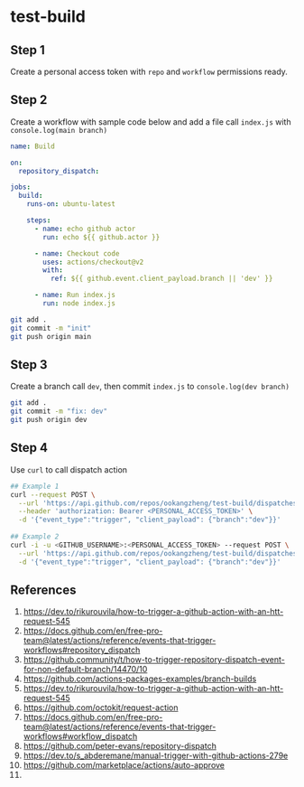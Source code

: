 # test-build

## Step 1
Create a personal access token with `repo` and `workflow` permissions ready.

## Step 2
Create a workflow with sample code below and add a file call `index.js` with `console.log(main branch)`

```yaml
name: Build

on:
  repository_dispatch:

jobs:
  build:
    runs-on: ubuntu-latest

    steps:
      - name: echo github actor
        run: echo ${{ github.actor }}

      - name: Checkout code
        uses: actions/checkout@v2
        with:
          ref: ${{ github.event.client_payload.branch || 'dev' }}

      - name: Run index.js
        run: node index.js
```
```bash
git add .
git commit -m "init"
git push origin main
```

## Step 3
Create a branch call `dev`, then commit `index.js` to `console.log(dev branch)`

```bash
git add .
git commit -m "fix: dev"
git push origin dev
```
## Step 4
Use `curl` to call dispatch action

```bash
## Example 1
curl --request POST \
  --url 'https://api.github.com/repos/ookangzheng/test-build/dispatches' \
  --header 'authorization: Bearer <PERSONAL_ACCESS_TOKEN>' \
  -d '{"event_type":"trigger", "client_payload": {"branch":"dev"}}'
  
## Example 2
curl -i -u <GITHUB_USERNAME>:<PERSONAL_ACCESS_TOKEN> --request POST \
  --url 'https://api.github.com/repos/ookangzheng/test-build/dispatches' \
  -d '{"event_type":"trigger", "client_payload": {"branch":"dev"}}'
```

## References
1. https://dev.to/rikurouvila/how-to-trigger-a-github-action-with-an-htt-request-545
2. https://docs.github.com/en/free-pro-team@latest/actions/reference/events-that-trigger-workflows#repository_dispatch
3. https://github.community/t/how-to-trigger-repository-dispatch-event-for-non-default-branch/14470/10
4. https://github.com/actions-packages-examples/branch-builds
5. https://dev.to/rikurouvila/how-to-trigger-a-github-action-with-an-htt-request-545
6. https://github.com/octokit/request-action
7. https://docs.github.com/en/free-pro-team@latest/actions/reference/events-that-trigger-workflows#workflow_dispatch
8. https://github.com/peter-evans/repository-dispatch
9. https://dev.to/s_abderemane/manual-trigger-with-github-actions-279e
10. https://github.com/marketplace/actions/auto-approve
11. 
